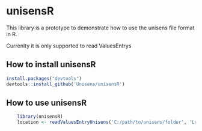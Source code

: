 # unisensR

This library is a prototype to demonstrate how to use the unisens file format in R.

Currenlty it is only supported to read ValuesEntrys

## How to install unisensR
```r
install.packages("devtools")
devtools::install_github('Unisens/unisensR')
```
## How to use unisensR
```r
    library(unisensR)
    location <- readValuesEntryUnisens('C:/path/to/unisens/folder', 'Location.csv')
```